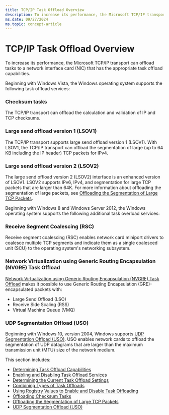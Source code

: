 ```yaml
---
title: TCP/IP Task Offload Overview
description: To increase its performance, the Microsoft TCP/IP transport can offload tasks to a NIC that has the appropriate task offload capabilities.
ms.date: 09/27/2024
ms.topic: concept-article
---
```


# TCP/IP Task Offload Overview

To increase its performance, the Microsoft TCP/IP transport can offload tasks to a network interface card (NIC) that has the appropriate task offload capabilities.

Beginning with Windows Vista, the Windows operating system supports the following task offload services:

### Checksum tasks

The TCP/IP transport can offload the calculation and validation of IP and TCP checksums.

### Large send offload version 1 (LSOV1)

The TCP/IP transport supports large send offload version 1 (LSOV1). With LSOV1, the TCP/IP transport can offload the segmentation of large (up to 64 KB including the IP header) TCP packets for IPv4.

### Large send offload version 2 (LSOV2)

The large send offload version 2 (LSOV2) interface is an enhanced version of LSOV1. LSOV2 supports IPv6, IPv4, and segmentation for large TCP packets that are larger than 64K. For more information about offloading the segmentation of large packets, see [Offloading the Segmentation of Large TCP Packets](offloading-the-segmentation-of-large-tcp-packets.md).

Beginning with Windows 8 and Windows Server 2012, the Windows operating system supports the following additional task overload services:

### Receive Segment Coalescing (RSC)

Receive segment coalescing (RSC) enables network card miniport drivers to coalesce multiple TCP segments and indicate them as a single coalesced unit (SCU) to the operating system's networking subsystem.

### Network Virtualization using Generic Routing Encapsulation (NVGRE) Task Offload

[Network Virtualization using Generic Routing Encapsulation (NVGRE) Task Offload](network-virtualization-using-generic-routing-encapsulation--nvgre--task-offload.md) makes it possible to use Generic Routing Encapsulation (GRE)-encapsulated packets with:

-   Large Send Offload (LSO)
-   Receive Side Scaling (RSS)
-   Virtual Machine Queue (VMQ)

### UDP Segmentation Offload (USO)

Beginning with Windows 10, version 2004, Windows supports [UDP Segmentation Offload (USO)](udp-segmentation-offload-uso-.md). USO enables network cards to offload the segmentation of UDP datagrams that are larger than the maximum transmission unit (MTU) size of the network medium.

This section includes:

-   [Determining Task Offload Capabilities](determining-task-offload-capabilities.md)
-   [Enabling and Disabling Task Offload Services](enabling-and-disabling-task-offload-services.md)
-   [Determining the Current Task Offload Settings](determining-the-current-task-offload-settings.md)
-   [Combining Types of Task Offloads](combining-types-of-task-offloads.md)
-   [Using Registry Values to Enable and Disable Task Offloading](using-registry-values-to-enable-and-disable-task-offloading.md)
-   [Offloading Checksum Tasks](offloading-checksum-tasks.md)
-   [Offloading the Segmentation of Large TCP Packets](offloading-the-segmentation-of-large-tcp-packets.md)
-   [UDP Segmentation Offload (USO)](udp-segmentation-offload-uso-.md)

 

